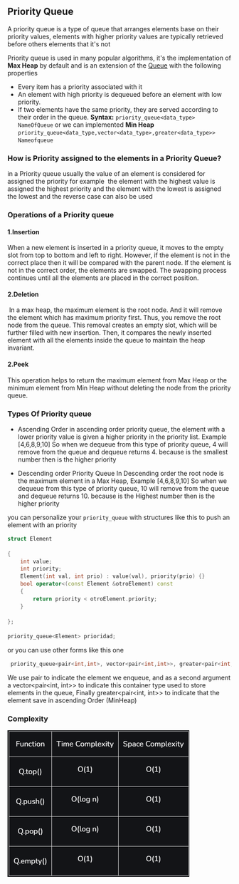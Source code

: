 
## Priority Queue
A priority queue is a type of queue that arranges elements base on their priority values, elements with higher priority values are typically retrieved before others elements that it's not 

Priority queue is used in many popular algorithms, it's the implementation of **Max Heap** by default and is an extension of the [Queue](./5.1Queue)  with the following properties 

+ Every item has a priority associated with it
+ An element with high priority is dequeued before an element with low priority.
+ If two elements have the same priority, they are served according to their order in the queue.
**Syntax:**
`priority_queue<data_type> NameOfQueue`
or we can implemented **Min Heap** 
`priority_queue<data_type,vector<data_type>,greater<data_type>> Nameofqueue`


### How is Priority assigned to the elements in a Priority Queue?

in a Priority queue usually the value of an element is considered for assigned the priority
for example  the element with the highest value is assigned the highest priority and the element with the lowest is assigned the lowest and the reverse case can also be used

### Operations of a Priority queue

#### 1.Insertion
When a new element is inserted in a priority queue, it moves to the empty slot from top to bottom and left to right. However, if the element is not in the correct place then it will be compared with the parent node. If the element is not in the correct order, the elements are swapped. The swapping process continues until all the elements are placed in the correct position.

#### 2.Deletion 
 In a max heap, the maximum element is the root node. And it will remove the element which has maximum priority first. Thus, you remove the root node from the queue. This removal creates an empty slot, which will be further filled with new insertion. Then, it compares the newly inserted element with all the elements inside the queue to maintain the heap invariant.

#### 2.Peek
This operation helps to return the maximum element from Max Heap or the minimum element from Min Heap without deleting the node from the priority queue.


### Types Of Priority queue 

+ Ascending Order 
	in ascending order priority queue, the element with a lower priority value is given a higher priority in the priority list. Example [4,6,8,9,10] So when we dequeue from this type of priority queue, 4 will remove from the queue and dequeue returns 4. because is the smallest number then is the higher priority
	
+ Descending order Priority Queue
	In Descending order the root node is the maximum element in a Max Heap, Example [4,6,8,9,10] So when we dequeue from this type of priority queue, 10 will remove from the queue and dequeue returns 10. because is the Highest number then is the higher priority

you can personalize your `priority_queue` with structures like this  to push an element with an priority
````cpp
struct Element

{
    int value;
    int priority;
    Element(int val, int prio) : value(val), priority(prio) {}
    bool operator<(const Element &otroElement) const
    {
        return priority < otroElement.priority;
    }

};

priority_queue<Element> prioridad;
````

or you can use other forms like this one 
````cpp
 priority_queue<pair<int,int>, vector<pair<int,int>>, greater<pair<int,int>>> pq;
````
We use  pair to indicate the element we enqueue, and as a second argument a vector<pair<int, int>>  to indicate this container type used to store elements in the queue, Finally greater<pair<int, int>> to indicate that the element save in ascending Order (MinHeap)



### Complexity
![Images](../../images/complexityPriorityQueue.png)




